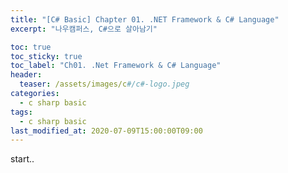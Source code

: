 ```yaml
---
title: "[C# Basic] Chapter 01. .NET Framework & C# Language"
excerpt: "나우캠퍼스, C#으로 살아남기"

toc: true
toc_sticky: true
toc_label: "Ch01. .Net Framework & C# Language"
header:
  teaser: /assets/images/c#/c#-logo.jpeg
categories:
  - c sharp basic
tags:
  - c sharp basic
last_modified_at: 2020-07-09T15:00:00T09:00
---
```

start..
